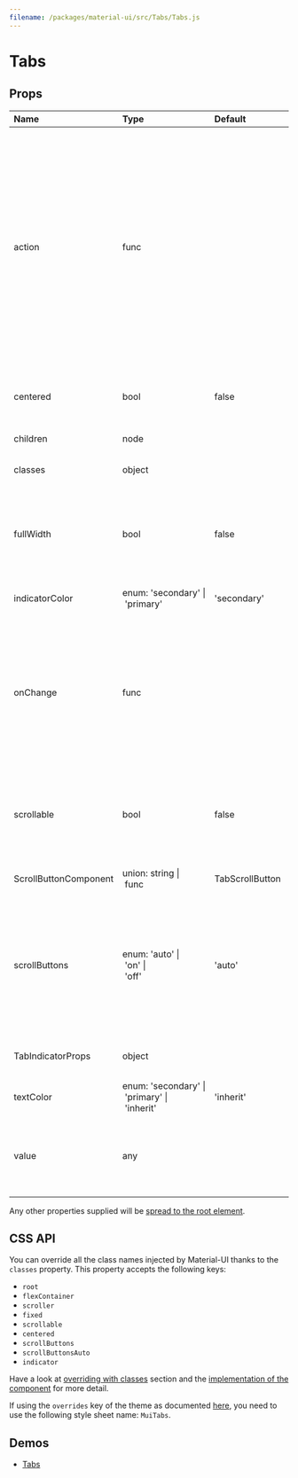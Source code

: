 ```yaml
---
filename: /packages/material-ui/src/Tabs/Tabs.js
---
```


<!--- This documentation is automatically generated, do not try to edit it. -->

# Tabs



## Props

| Name | Type | Default | Description |
|:-----|:-----|:--------|:------------|
| <span class="prop-name">action</span> | <span class="prop-type">func |  | Callback fired when the component mounts. This is useful when you want to trigger an action programmatically. It currently only supports `updateIndicator()` action.<br><br>**Signature:**<br>`function(actions: object) => void`<br>*actions:* This object contains all possible actions that can be triggered programmatically. |
| <span class="prop-name">centered</span> | <span class="prop-type">bool | <span class="prop-default">false</span> | If `true`, the tabs will be centered. This property is intended for large views. |
| <span class="prop-name">children</span> | <span class="prop-type">node |  | The content of the component. |
| <span class="prop-name">classes</span> | <span class="prop-type">object |  | Useful to extend the style applied to components. |
| <span class="prop-name">fullWidth</span> | <span class="prop-type">bool | <span class="prop-default">false</span> | If `true`, the tabs will grow to use all the available space. This property is intended for small views, like on mobile. |
| <span class="prop-name">indicatorColor</span> | <span class="prop-type">enum:&nbsp;'secondary'&nbsp;&#124;<br>&nbsp;'primary'<br> | <span class="prop-default">'secondary'</span> | Determines the color of the indicator. |
| <span class="prop-name">onChange</span> | <span class="prop-type">func |  | Callback fired when the value changes.<br><br>**Signature:**<br>`function(event: object, value: number) => void`<br>*event:* The event source of the callback<br>*value:* We default to the index of the child |
| <span class="prop-name">scrollable</span> | <span class="prop-type">bool | <span class="prop-default">false</span> | True invokes scrolling properties and allow for horizontally scrolling (or swiping) the tab bar. |
| <span class="prop-name">ScrollButtonComponent</span> | <span class="prop-type">union:&nbsp;string&nbsp;&#124;<br>&nbsp;func<br> | <span class="prop-default">TabScrollButton</span> | The component used to render the scroll buttons. |
| <span class="prop-name">scrollButtons</span> | <span class="prop-type">enum:&nbsp;'auto'&nbsp;&#124;<br>&nbsp;'on'&nbsp;&#124;<br>&nbsp;'off'<br> | <span class="prop-default">'auto'</span> | Determine behavior of scroll buttons when tabs are set to scroll `auto` will only present them on medium and larger viewports `on` will always present them `off` will never present them |
| <span class="prop-name">TabIndicatorProps</span> | <span class="prop-type">object |  | Properties applied to the `TabIndicator` element. |
| <span class="prop-name">textColor</span> | <span class="prop-type">enum:&nbsp;'secondary'&nbsp;&#124;<br>&nbsp;'primary'&nbsp;&#124;<br>&nbsp;'inherit'<br> | <span class="prop-default">'inherit'</span> | Determines the color of the `Tab`. |
| <span class="prop-name">value</span> | <span class="prop-type">any |  | The value of the currently selected `Tab`. If you don't want any selected `Tab`, you can set this property to `false`. |

Any other properties supplied will be [spread to the root element](/guides/api#spread).

## CSS API

You can override all the class names injected by Material-UI thanks to the `classes` property.
This property accepts the following keys:
- `root`
- `flexContainer`
- `scroller`
- `fixed`
- `scrollable`
- `centered`
- `scrollButtons`
- `scrollButtonsAuto`
- `indicator`

Have a look at [overriding with classes](/customization/overrides#overriding-with-classes) section
and the [implementation of the component](https://github.com/mui-org/material-ui/tree/v1-beta/packages/material-ui/src/Tabs/Tabs.js)
for more detail.

If using the `overrides` key of the theme as documented
[here](/customization/themes#customizing-all-instances-of-a-component-type),
you need to use the following style sheet name: `MuiTabs`.

## Demos

- [Tabs](/demos/tabs)

